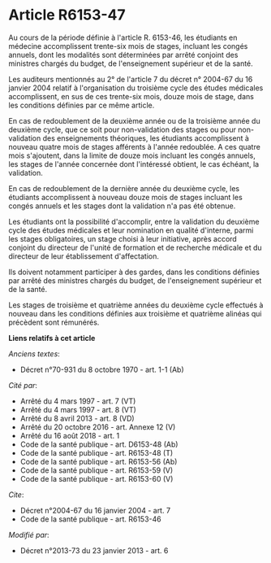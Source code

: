 # Article R6153-47

Au cours de la période définie à l'article R. 6153-46, les étudiants en médecine accomplissent trente-six mois de stages,
incluant les congés annuels, dont les modalités sont déterminées par arrêté conjoint des ministres chargés du budget, de
l'enseignement supérieur et de la santé. 

Les auditeurs mentionnés au 2° de l'article 7 du décret n° 2004-67 du 16 janvier 2004 relatif à l'organisation du troisième
cycle des études médicales accomplissent, en sus de ces trente-six mois, douze mois de stage, dans les conditions définies
par ce même article. 

En cas de redoublement de la deuxième année ou de la troisième année du deuxième cycle, que ce soit pour non-validation des
stages ou pour non-validation des enseignements théoriques, les étudiants accomplissent à nouveau quatre mois de stages
afférents à l'année redoublée. A ces quatre mois s'ajoutent, dans la limite de douze mois incluant les congés annuels, les
stages de l'année concernée dont l'intéressé obtient, le cas échéant, la validation. 

En cas de redoublement de la dernière année du deuxième cycle, les étudiants accomplissent à nouveau douze mois de stages
incluant les congés annuels et les stages dont la validation n'a pas été obtenue. 

Les étudiants ont la possibilité d'accomplir, entre la validation du deuxième cycle des études médicales et leur nomination
en qualité d'interne, parmi les stages obligatoires, un stage choisi à leur initiative, après accord conjoint du directeur de
l'unité de formation et de recherche médicale et du directeur de leur établissement d'affectation. 

Ils doivent notamment participer à des gardes, dans les conditions définies par arrêté des ministres chargés du budget, de
l'enseignement supérieur et de la santé. 

Les stages de troisième et quatrième années du deuxième cycle effectués à nouveau dans les conditions définies aux troisième
et quatrième alinéas qui précèdent sont rémunérés.

**Liens relatifs à cet article**

_Anciens textes_:

  - Décret n°70-931 du 8 octobre 1970 - art. 1-1 (Ab)

_Cité par_:

  - Arrêté du 4 mars 1997 - art. 7 (VT)
  - Arrêté du 4 mars 1997 - art. 8 (VT)
  - Arrêté du 8 avril 2013 - art. 8 (VD)
  - Arrêté du 20 octobre 2016 - art. Annexe 12 (V)
  - Arrêté du 16 août 2018 - art. 1
  - Code de la santé publique - art. D6153-48 (Ab)
  - Code de la santé publique - art. R6153-48 (T)
  - Code de la santé publique - art. R6153-56 (Ab)
  - Code de la santé publique - art. R6153-59 (V)
  - Code de la santé publique - art. R6153-60 (V)

_Cite_:

  - Décret n°2004-67 du 16 janvier 2004 - art. 7
  - Code de la santé publique - art. R6153-46

_Modifié par_:

  - Décret n°2013-73 du 23 janvier 2013 - art. 6
